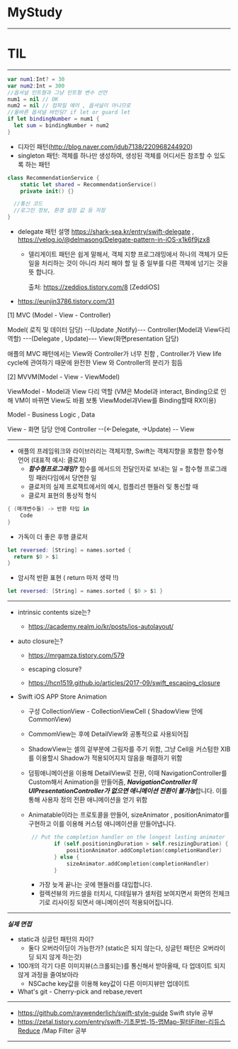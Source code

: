 # MyStudy

***

# TIL

***


  

```swift
var num1:Int? = 30
var num2:Int = 300
//옵셔널 인트형과 그냥 인트형 변수 선언
num1 = nil // OK
num2 = nil // 컴파일 에러 , 옵셔널이 아니므로
//올바른 옵셔널 바인딩? if let or guard let
if let bindingNumber = num1 {
  let sum = bindingNumber + num2
}
```

* 디자인 패턴(http://blog.naver.com/jdub7138/220968244920)
* singleton 패턴:  객체를 하나만 생성하여, 생성된 객체를 어디서든 참조할 수 있도록 하는 패턴

```swift
class RecommendationService {
    static let shared = RecommendationService()
  	private init() {} 

  //통신 코드
  //로그인 정보, 환경 설정 값 등 저장
}
```



* delegate 패턴 설명 https://shark-sea.kr/entry/swift-delegate , https://velog.io/@delmasong/Delegate-pattern-in-iOS-x1k6f9jzx8

  * 델리게이트 패턴은 쉽게 말해서, 객체 지향 프로그래밍에서 하나의 객체가 모든 일을 처리하는 것이 아니라 처리 해야 할 일 중 일부를 다른 객체에 넘기는 것을 뜻 합니다.

    출처: https://zeddios.tistory.com/8 [ZeddiOS]

* https://eunjin3786.tistory.com/31

[1] MVC (Model - View - Controller)

Model( 로직 및 데이터 담당) --(Update ,Notify)--- Controller(Model과 View다리 역할) ---(Delegate , Update)--- View(화면presentation 담당)

애플의 MVC 패턴에서는 View와 Controller가 너무 친함 , Controller가 View life cycle에 관여하기 때문에 완전한 View 와 Controller의 분리가 힘듬

[2] MVVM(Model - View - ViewModel)

ViewModel - Model과 View 다리 역할 (VM은 Model과 interact, Binding으로 인해 VM이 바뀌면 View도 바뀜 보통 ViewModel과View를 Binding할때 RX이용)

Model - Business Logic , Data

View - 화면 담당 안에 Controller --(<-Delegate, ->Update) -- View

***

* 애플의 프레임워크와 라이브러리는 객체지향, Swift는 객체지향을 포함한 함수형 언어 (대표적 예시: 클로저)
  * ***함수형프로그래밍?*** 함수를 메서드의 전달인자로 보내는 일 = 함수형 프로그래밍 패러다임에서 당연한 일
  * 클로저의 실제 프로젝트에서의 예시, 컴플리션 핸들러 및 통신할 때
  * 클로저 표현의 통상적 형식 

```swift
{ (매개변수들) -> 반환 타입 in
    Code
}
```

* 가독이 더 좋은 후행 클로저

```swift
let reversed: [String] = names.sorted {
  return $0 > $1
}
```

* 암시적 반환 표현 ( return 마저 생략 !!)

```swift
let reversed: [String] = names.sorted { $0 > $1 }
```

***

* intrinsic contents size는?

  * https://academy.realm.io/kr/posts/ios-autolayout/

* auto closure는?

  * https://mrgamza.tistory.com/579
  * escaping closure?

  * https://hcn1519.github.io/articles/2017-09/swift_escaping_closure

* Swift iOS APP Store Animation

  * 구성 CollectionView - CollectionViewCell ( ShadowView 안에 CommonView)

  * CommomView는 후에 DetailView와 공통적으료 사용되어짐

  * ShadowView는 셀의 겉부분에 그림자를 주기 위함, 그냥 Cell을 커스텀한 XIB를 이용할시 Shadow가 적용되어지지 않음을 해결하기 위함

  * 덤핑애니메이션을 이용해 DetailView로 전환, 이때 NavigationController를 Custom해서 Animation을 만들어줌, ***NavigationController의 UIPresentationController가 없으면 애니메이션 전환이 불가능***합니다. 이를 통해 사용자 정의 전환 애니메이션을 얻기 위함

  * Animatable이라는 프로토콜을 만들어, sizeAnimator , positionAnimator를 구현하고 이를 이용해 커스텀 애니메이션을 만들어냅니다.

    ```swift
     // Put the completion handler on the longest lasting animator
            if (self.positioningDuration > self.resizingDuration) {
                positionAnimator.addCompletion(completionHandler)
            } else {
                sizeAnimator.addCompletion(completionHandler)
            }
    ```

    * 가장 늦게 끝나는 곳에 핸들러를 대입합니다.
    * 컬렉션뷰의 카드셀을 터치시, 디테일뷰가 셀처럼 보여지면서 화면의 전체크기로 리사이징 되면서 애니메이션이 적용되어집니다.

***

***실제 면접***

* static과 싱글턴 패턴의 차이?
  * 둘다 오버라이딩이 가능한가? (static은 되지 않는다, 싱글턴 패턴은 오버라이딩 되지 않게 하는것)
* 100개의 각기 다른 이미지뷰(스크롤되는)를 통신해서 받아올때, 다 업데이트 되지 않게 과정을 줄여보아라
  * NSCache key값을 이용해 key값이 다른 이미지뷰만 업데이트
* What's git - Cherry-pick and rebase,revert



***

- https://github.com/raywenderlich/swift-style-guide Swift style 공부
- https://zetal.tistory.com/entry/swift-기초문법-15-맵Map-필터Filter-리듀스Reduce /Map Filter 공부




***



